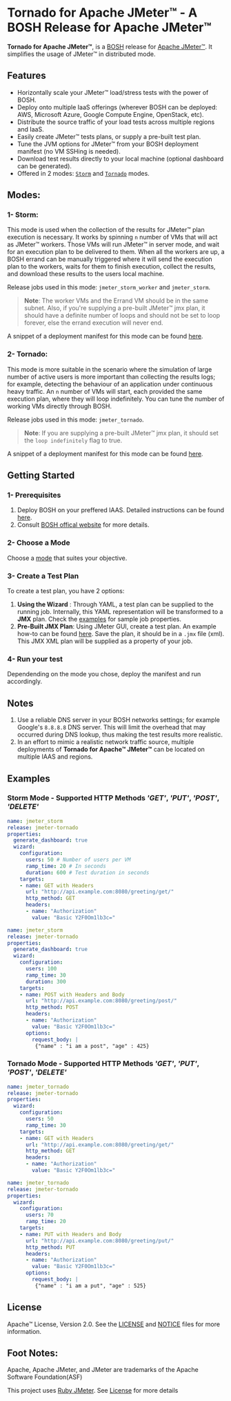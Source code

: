 # Tornado for Apache JMeter&trade; - A BOSH Release for Apache JMeter&trade;

**Tornado for Apache JMeter&trade;**, is a [BOSH](https://bosh.io/) release for [Apache JMeter&trade;](http://jmeter.apache.org/). It simplifies the usage of JMeter&trade; in distributed mode.

## Features

* Horizontally scale your JMeter&trade; load/stress tests with the power of BOSH.
* Deploy onto multiple IaaS offerings (wherever BOSH can be deployed: AWS, Microsoft Azure, Google Compute Engine, OpenStack, etc).
* Distribute the source traffic of your load tests across multiple regions and IaaS.
* Easily create JMeter&trade; tests plans, or supply a pre-built test plan.
* Tune the JVM options for JMeter&trade; from your BOSH deployment manifest (no VM SSHing is needed).
* Download test results directly to your local machine (optional dashboard can be generated).
* Offered in 2 modes: [`Storm`](#1--storm) and [`Tornado`](#2--tornado) modes.

## Modes:

### 1- Storm:
This mode is used when the collection of the results for JMeter&trade; plan execution is necessary. It works by spinning `n` number of VMs that will act as JMeter&trade; workers. Those VMs will run JMeter&trade; in server mode, and wait for an execution plan to be delivered to them. When all the workers are up, a BOSH errand can be manually triggered where it will send the execution plan to the workers, waits for them to finish execution, collect the results, and download these results to the users local machine.

Release jobs used in this mode: `jmeter_storm_worker` and `jmeter_storm`.

>**Note**: The worker VMs and the Errand VM should be in the same subnet. Also, if you're supplying a pre-built JMeter&trade; jmx plan, it should have a definite number of loops and should not be set to loop forever, else the errand execution will never end.

A snippet of a deployment manifest for this mode can be found [here](docs/storm-mode/sample-deployment-manifests-snippets.yml).

### 2- Tornado:
This mode is more suitable in the scenario where the simulation of large number of active users is more important than collecting the results logs; for example, detecting the behaviour of an application under continuous heavy traffic. An `n` number of VMs will start, each provided the same execution plan, where they will loop indefinitely. You can tune the number of working VMs directly through BOSH.

Release jobs used in this mode: `jmeter_tornado`.

>**Note**: If you are supplying a pre-built JMeter&trade; jmx plan, it should set the `loop indefinitely` flag to true.

A snippet of a deployment manifest for this mode can be found [here](docs/tornado-mode/sample-deployment-manifests-snippets.yml).

## Getting Started
### 1- Prerequisites
1. Deploy BOSH on your preffered IAAS. Detailed instructions can be found [here](https://github.com/cloudfoundry/bosh-deployment).
2. Consult [BOSH offical website](https://bosh.io) for more details.

### 2- Choose a Mode
Choose a [mode](#modes) that suites your objective.

### 3- Create a Test Plan
To create a test plan, you have 2 options:
1. **Using the Wizard** : Through YAML, a test plan can be supplied to the running job. Internally, this YAML representation will be transformed to a **JMX** plan. Check the [examples](#examples) for sample job properties.
2. **Pre-Built JMX Plan**: Using JMeter GUI, create a test plan. An example how-to can be found [here](http://jmeter.apache.org/usermanual/build-web-test-plan.html). Save the plan, it should be in a `.jmx` file (xml). This JMX XML plan will be supplied as a property of your job.

### 4- Run your test
Dependending on the mode you chose, deploy the manifest and run accordingly.

## Notes

1. Use a reliable DNS server in your BOSH networks settings; for example Google's `8.8.8.8` DNS server. This will limit the overhead that may occurred during DNS lookup, thus making the test results more realistic.
2. In an effort to mimic a realistic network traffic source, multiple deployments of **Tornado for Apache&trade; JMeter&trade;** can be located on multiple IAAS and regions.

## Examples

### Storm Mode - Supported HTTP Methods _'GET'_, _'PUT'_, _'POST'_, _'DELETE'_
```yaml
name: jmeter_storm
release: jmeter-tornado
properties:
  generate_dashboard: true
  wizard:
    configuration:
      users: 50 # Number of users per VM
      ramp_time: 20 # In seconds
      duration: 600 # Test duration in seconds
    targets:
    - name: GET with Headers
      url: "http://api.example.com:8080/greeting/get/"
      http_method: GET
      headers:
      - name: "Authorization"
        value: "Basic Y2F0Om1lb3c="
```

```yaml
name: jmeter_storm
release: jmeter-tornado
properties:
  generate_dashboard: true
  wizard:
    configuration:
      users: 100
      ramp_time: 30
      duration: 300
    targets:
    - name: POST with Headers and Body
      url: "http://api.example.com:8080/greeting/post/"
      http_method: POST
      headers:
      - name: "Authorization"
        value: "Basic Y2F0Om1lb3c="
      options:
        request_body: |
         {"name" : "i am a post", "age" : 425}
```

### Tornado Mode - Supported HTTP Methods _'GET'_, _'PUT'_, _'POST'_, _'DELETE'_

```yaml
name: jmeter_tornado
release: jmeter-tornado
properties:
  wizard:
    configuration:
      users: 50
      ramp_time: 30
    targets:
    - name: GET with Headers
      url: "http://api.example.com:8080/greeting/get/"
      http_method: GET
      headers:
      - name: "Authorization"
        value: "Basic Y2F0Om1lb3c="
```

```yaml
name: jmeter_tornado
release: jmeter-tornado
properties:
  wizard:
    configuration:
      users: 70
      ramp_time: 20
    targets:
    - name: PUT with Headers and Body
      url: "http://api.example.com:8080/greeting/put/"
      http_method: PUT
      headers:
      - name: "Authorization"
        value: "Basic Y2F0Om1lb3c="
      options:
        request_body: |
         {"name" : "i am a put", "age" : 525}
```

## License

Apache&trade; License, Version 2.0. See the [LICENSE](LICENSE) and [NOTICE](NOTICE) files for more information.

## Foot Notes:
Apache, Apache JMeter, and JMeter are trademarks of the Apache Software Foundation(ASF)

This project uses [Ruby JMeter](https://github.com/flood-io/ruby-jmeter). See [License](https://github.com/flood-io/ruby-jmeter/blob/master/LICENSE.txt) for more details  
